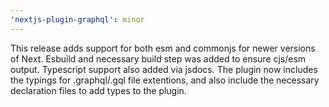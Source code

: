 ```yaml
---
'nextjs-plugin-graphql': minor
---
```


This release adds support for both esm and commonjs for newer versions of Next. Esbuild and necessary build step was added to ensure cjs/esm output. Typescript support also added via jsdocs. The plugin now includes the typings for .graphql/.gql file extentions, and also include the necessary declaration files to add types to the plugin.
